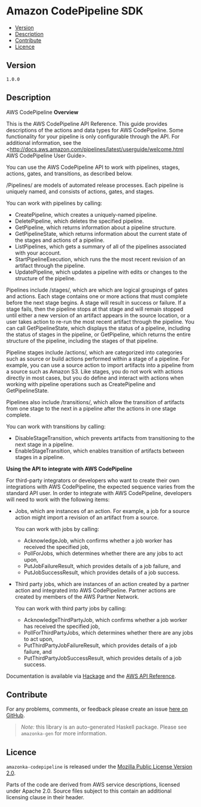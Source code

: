 # Amazon CodePipeline SDK

* [Version](#version)
* [Description](#description)
* [Contribute](#contribute)
* [Licence](#licence)


## Version

`1.0.0`


## Description

AWS CodePipeline __Overview__

This is the AWS CodePipeline API Reference. This guide provides
descriptions of the actions and data types for AWS CodePipeline. Some
functionality for your pipeline is only configurable through the API.
For additional information, see the
<http://docs.aws.amazon.com/pipelines/latest/userguide/welcome.html AWS CodePipeline User Guide>.

You can use the AWS CodePipeline API to work with pipelines, stages,
actions, gates, and transitions, as described below.

/Pipelines/ are models of automated release processes. Each pipeline is
uniquely named, and consists of actions, gates, and stages.

You can work with pipelines by calling:

-   CreatePipeline, which creates a uniquely-named pipeline.
-   DeletePipeline, which deletes the specified pipeline.
-   GetPipeline, which returns information about a pipeline structure.
-   GetPipelineState, which returns information about the current state
    of the stages and actions of a pipeline.
-   ListPipelines, which gets a summary of all of the pipelines
    associated with your account.
-   StartPipelineExecution, which runs the the most recent revision of
    an artifact through the pipeline.
-   UpdatePipeline, which updates a pipeline with edits or changes to
    the structure of the pipeline.

Pipelines include /stages/, which are which are logical groupings of
gates and actions. Each stage contains one or more actions that must
complete before the next stage begins. A stage will result in success or
failure. If a stage fails, then the pipeline stops at that stage and
will remain stopped until either a new version of an artifact appears in
the source location, or a user takes action to re-run the most recent
artifact through the pipeline. You can call GetPipelineState, which
displays the status of a pipeline, including the status of stages in the
pipeline, or GetPipeline, which returns the entire structure of the
pipeline, including the stages of that pipeline.

Pipeline stages include /actions/, which are categorized into categories
such as source or build actions performed within a stage of a pipeline.
For example, you can use a source action to import artifacts into a
pipeline from a source such as Amazon S3. Like stages, you do not work
with actions directly in most cases, but you do define and interact with
actions when working with pipeline operations such as CreatePipeline and
GetPipelineState.

Pipelines also include /transitions/, which allow the transition of
artifacts from one stage to the next in a pipeline after the actions in
one stage complete.

You can work with transitions by calling:

-   DisableStageTransition, which prevents artifacts from transitioning
    to the next stage in a pipeline.
-   EnableStageTransition, which enables transition of artifacts between
    stages in a pipeline.

__Using the API to integrate with AWS CodePipeline__

For third-party integrators or developers who want to create their own
integrations with AWS CodePipeline, the expected sequence varies from
the standard API user. In order to integrate with AWS CodePipeline,
developers will need to work with the following items:

-   Jobs, which are instances of an action. For example, a job for a
    source action might import a revision of an artifact from a source.

    You can work with jobs by calling:

    -   AcknowledgeJob, which confirms whether a job worker has received
        the specified job,
    -   PollForJobs, which determines whether there are any jobs to act
        upon,
    -   PutJobFailureResult, which provides details of a job failure,
        and
    -   PutJobSuccessResult, which provides details of a job success.
-   Third party jobs, which are instances of an action created by a
    partner action and integrated into AWS CodePipeline. Partner actions
    are created by members of the AWS Partner Network.

    You can work with third party jobs by calling:

    -   AcknowledgeThirdPartyJob, which confirms whether a job worker
        has received the specified job,
    -   PollForThirdPartyJobs, which determines whether there are any
        jobs to act upon,
    -   PutThirdPartyJobFailureResult, which provides details of a job
        failure, and
    -   PutThirdPartyJobSuccessResult, which provides details of a job
        success.

Documentation is available via [Hackage](http://hackage.haskell.org/package/amazonka-codepipeline)
and the [AWS API Reference](http://docs.aws.amazon.com/codepipeline/latest/APIReference/Welcome.html).


## Contribute

For any problems, comments, or feedback please create an issue [here on GitHub](https://github.com/brendanhay/amazonka/issues).

> _Note:_ this library is an auto-generated Haskell package. Please see `amazonka-gen` for more information.


## Licence

`amazonka-codepipeline` is released under the [Mozilla Public License Version 2.0](http://www.mozilla.org/MPL/).

Parts of the code are derived from AWS service descriptions, licensed under Apache 2.0.
Source files subject to this contain an additional licensing clause in their header.
